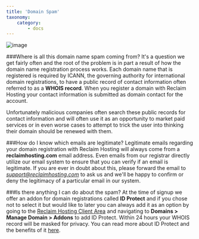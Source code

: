 ```yaml
---
title: 'Domain Spam'
taxonomy:
    category:
        - docs
---
```


![image](http://i.imgur.com/H6yUaX1.png)

###Where is all this domain name spam coming from?
It's a question we get fairly often and the root of the problem is in part a result of how the domain name registration process works. Each domain name that is registered is required by ICANN, the governing authority for international domain registrations, to have a public record of contact information often referred to as a **WHOIS record**. When you register a domain with Reclaim Hosting your contact information is submitted as domain contact for the account.

Unfortunately malicious companies often search these public records for contact information and will often use it as an opportunity to market paid services or in even worse cases to attempt to  trick the user into thinking their domain should be renewed with them. 

###How do I know which emails are legitimate?
Legitimate emails regarding your domain registration with Reclaim Hosting will always come from a **reclaimhosting.com** email address. Even emails from our registrar directly utilize our email system to ensure that you can verify if an email is legitimate. If you are ever in doubt about this, please forward the email to *support@reclaimhosting.com* to ask us and we'll be happy to confirm or deny the legitimacy of a particular email in our system.

###Is there anything I can do about the spam?
At the time of signup we offer an addon for domain registrations called **ID Protect** and if you chose not to select it but would like to later you can always add it as an option by going to the [Reclaim Hosting Client Area](https://portal.reclaimhosting.com) and navigating to **Domains > Manage Domain > Addons** to add ID Protect. Within 24 hours your WHOIS record will be masked for privacy. You can read more about ID Protect and the benefits of it [here](http://docs.reclaimhosting.com/FAQ/ID-Protect-FAQ/).
